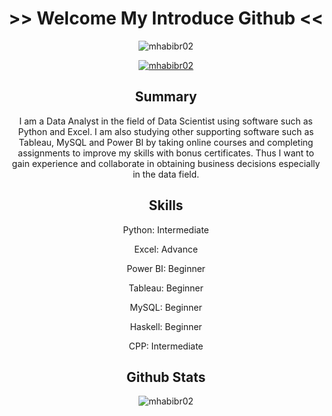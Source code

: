 <h1 align="center"> >> Welcome My Introduce Github << </h1>
<p align="center"> <img src="https://komarev.com/ghpvc/?username=mhabibr02&label=Profile%20views&color=0e75b6&style=flat" alt="mhabibr02" /> </p>
<p align="center"> <a href="https://github.com/ryo-ma/github-profile-trophy"><img src="https://github-profile-trophy.vercel.app/?username=mhabibr02" alt="mhabibr02" /></a> </p>

<h2 align="center"> Summary </h2>

<p align="center" > I am a Data Analyst in the field of Data Scientist using software such as Python and Excel. I am also studying other supporting software such as Tableau, MySQL and Power BI by 
taking online courses and completing assignments to improve my skills with bonus certificates. Thus I want to gain experience and collaborate in obtaining business decisions 
especially in the data field.</p>

<h2 align="center"> Skills </h2>

<p align="center"> 
Python: Intermediate
</p>
<p align="center"> 
Excel: Advance
</p>
<p align="center"> 
Power BI: Beginner
</p>
<p align="center"> 
Tableau: Beginner
</p>
<p align="center"> 
MySQL: Beginner
</p>
<p align="center"> 
Haskell: Beginner
</p>
<p align="center"> 
CPP: Intermediate
</p>

<h2 align="center"> Github Stats </h2>

<p align="center"> <img src="https://github-readme-stats.vercel.app/api?username=mhabibr02&show_icons=true&theme=radical" alt="mhabibr02" /> </p>

